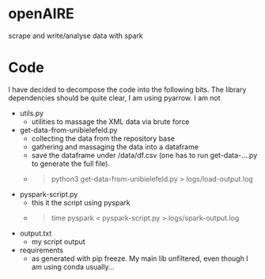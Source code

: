 # openAIRE

scrape and write/analyse data with spark

# Code

I have decided to decompose the code into the following bits.
The library dependencies should be quite clear, I am using pyarrow. I am not 

* utils.py 
	* utilities to massage the XML data via brute force
* get-data-from-unibielefeld.py 
	* collecting the data from the repository base
	* gathering and massaging the data into a dataframe 
	* save the dataframe under /data/df.csv (one has to run get-data-....py to generate the full file).
	* > python3 get-data-from-unibielefeld.py > logs/load-output.log
* pyspark-script.py
	* this it the script using pyspark
	* > time pyspark < pyspark-script.py > logs/spark-output.log
*  output.txt
	* my script output
* requirements	
	* as generated with pip freeze. My main lib unfiltered, even though I am using conda usually...